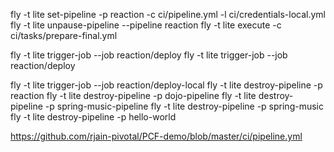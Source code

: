 fly -t lite set-pipeline -p reaction -c ci/pipeline.yml -l ci/credentials-local.yml
fly -t lite unpause-pipeline --pipeline reaction
fly -t lite execute -c ci/tasks/prepare-final.yml

fly -t lite trigger-job --job reaction/deploy
fly -t lite trigger-job --job reaction/deploy


fly -t lite trigger-job --job reaction/deploy-local
fly -t lite destroy-pipeline -p reaction
fly -t lite destroy-pipeline -p dojo-pipeline
fly -t lite destroy-pipeline -p spring-music-pipeline
fly -t lite destroy-pipeline -p spring-music
fly -t lite destroy-pipeline -p hello-world

https://github.com/rjain-pivotal/PCF-demo/blob/master/ci/pipeline.yml
